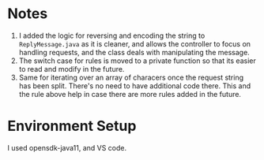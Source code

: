 # Notes

1. I added the logic for reversing and encoding the string to `ReplyMessage.java` as it is cleaner, and allows the controller to focus on handling requests, and the class deals with manipulating the message.
2. The switch case for rules is moved to a private function so that its easier to read and modify in the future. 
3. Same for iterating over an array of characers once the request string has been split. There's no need to have additional code there. This and the rule above help in case there are more rules added in the future.


# Environment Setup

I used opensdk-java11, and VS code. 

